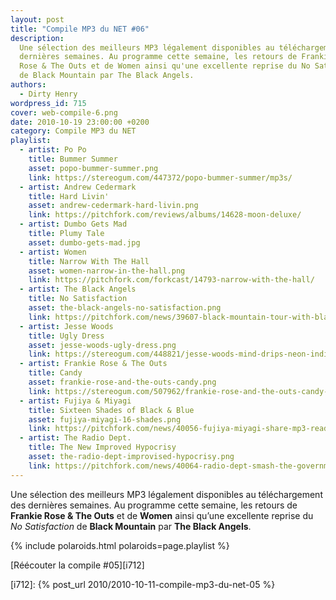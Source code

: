 ```yaml
---
layout: post
title: "Compile MP3 du NET #06"
description:
  Une sélection des meilleurs MP3 légalement disponibles au téléchargement des
  dernières semaines. Au programme cette semaine, les retours de Frankie
  Rose & The Outs et de Women ainsi qu'une excellente reprise du No Satisfaction
  de Black Mountain par The Black Angels.
authors:
  - Dirty Henry
wordpress_id: 715
cover: web-compile-6.png
date: 2010-10-19 23:00:00 +0200
category: Compile MP3 du NET
playlist:
  - artist: Po Po
    title: Bummer Summer
    asset: popo-bummer-summer.png
    link: https://stereogum.com/447372/popo-bummer-summer/mp3s/
  - artist: Andrew Cedermark
    title: Hard Livin'
    asset: andrew-cedermark-hard-livin.png
    link: https://pitchfork.com/reviews/albums/14628-moon-deluxe/
  - artist: Dumbo Gets Mad
    title: Plumy Tale
    asset: dumbo-gets-mad.jpg
  - artist: Women
    title: Narrow With The Hall
    asset: women-narrow-in-the-hall.png
    link: https://pitchfork.com/forkcast/14793-narrow-with-the-hall/
  - artist: The Black Angels
    title: No Satisfaction
    asset: the-black-angels-no-satisfaction.png
    link: https://pitchfork.com/news/39607-black-mountain-tour-with-black-angels/
  - artist: Jesse Woods
    title: Ugly Dress
    asset: jesse-woods-ugly-dress.png
    link: https://stereogum.com/448821/jesse-woods-mind-drips-neon-indian-cover/mp3s/
  - artist: Frankie Rose & The Outs
    title: Candy
    asset: frankie-rose-and-the-outs-candy.png
    link: https://stereogum.com/507962/frankie-rose-and-the-outs-candy-stereogum-premiere/mp3s/
  - artist: Fujiya & Miyagi
    title: Sixteen Shades of Black & Blue
    asset: fujiya-miyagi-16-shades.png
    link: https://pitchfork.com/news/40056-fujiya-miyagi-share-mp3-ready-new-album/
  - artist: The Radio Dept.
    title: The New Improved Hypocrisy
    asset: the-radio-dept-improvised-hypocrisy.png
    link: https://pitchfork.com/news/40064-radio-dept-smash-the-government-on-new-song/
---
```


Une sélection des meilleurs MP3 légalement disponibles au téléchargement des
dernières semaines. Au programme cette semaine, les retours de **Frankie Rose &
The Outs** et de **Women** ainsi qu’une excellente reprise du _No Satisfaction_
de **Black Mountain** par **The Black Angels**.

{% include polaroids.html polaroids=page.playlist %}

[Réécouter la compile #05][i712]

[i712]: {% post_url 2010/2010-10-11-compile-mp3-du-net-05 %}
